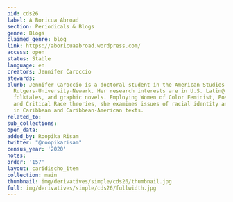 ```yaml
---
pid: cds26
label: A Boricua Abroad
section: Periodicals & Blogs
genre: Blogs
claimed_genre: blog
link: https://aboricuaabroad.wordpress.com/
access: open
status: Stable
language: en
creators: Jennifer Caroccio
stewards:
blurb: Jennifer Caroccio is a doctoral student in the American Studies Program at
  Rutgers-University-Newark. Her research interests are in U.S. Latin@ culture & literature,
  folktales, and graphic novels. Employing Women of Color Feminist, Postcolonial,
  and Critical Race theories, she examines issues of racial identity and misogyny
  in Caribbean and Caribbean-American texts.
related_to:
sub_collections:
open_data:
added_by: Roopika Risam
twitter: "@roopikarisam"
census_year: '2020'
notes:
order: '157'
layout: caridischo_item
collection: main
thumbnail: img/derivatives/simple/cds26/thumbnail.jpg
full: img/derivatives/simple/cds26/fullwidth.jpg
---
```

